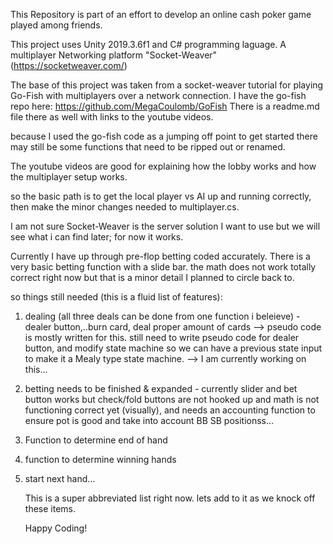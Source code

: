 This Repository is part of an effort to develop an online cash poker game played among friends. 

This project uses Unity 2019.3.6f1 and C# programming laguage. A multiplayer Networking platform "Socket-Weaver" (https://socketweaver.com/) 

The base of this project was taken from a socket-weaver tutorial for playing Go-Fish with multiplayers over a network connection. 
I have the go-fish repo here: https://github.com/MegaCoulomb/GoFish
There is a readme.md file there as well with links to the youtube videos.

because I used the go-fish code as a jumping off point to get started there may still be some functions that need to be ripped out or 
renamed. 

The youtube videos are good for explaining how the lobby works and how the multiplayer setup works. 

so the basic path is to get the local player vs AI up and running correctly, then make the minor changes needed to multiplayer.cs. 

I am not sure Socket-Weaver is the server solution I want to use but we will see what i can find later; for now it works.

Currently I have up through pre-flop betting coded accurately. There is a very basic betting function with a slide bar. the math 
does not work totally correct right now but that is a minor detail I planned to circle back to.

so things still needed (this is a fluid list of features):
  1) dealing (all three deals can be done from one function i beleieve) - dealer button,..burn card, deal proper amount of cards 
      --> pseudo code is mostly written for this. still need to write pseudo code for dealer button, and modify state machine
      so we can have a previous state input to make it a Mealy type state machine.  --> I am currently working on this...
  2) betting needs to be finished & expanded - currently slider and bet button works but check/fold buttons are not hooked up and
     math is not functioning correct yet (visually), and needs an accounting function to ensure pot is good and take into account 
     BB SB positionss...
  3) Function to determine end of hand
  4) function to determine winning hands
  5) start next hand...
     
     This is a super abbreviated list right now. lets add to it as we knock off these items.
     
     Happy Coding!
